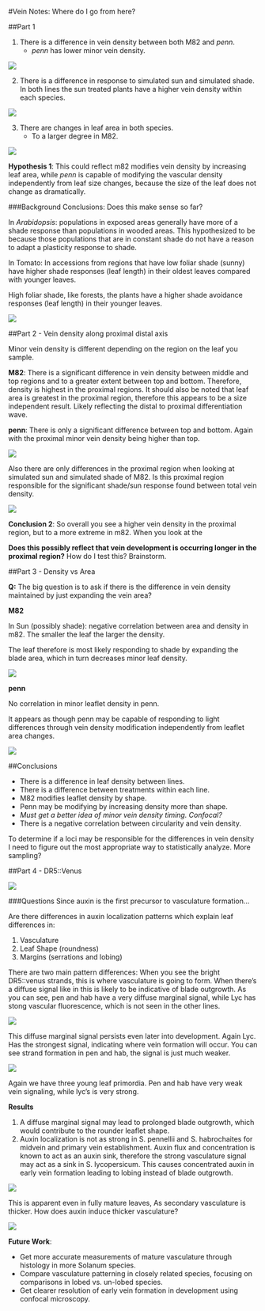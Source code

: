 #Vein Notes: Where do I go from here?

##Part 1

1.  There is a difference in vein density between both M82 and *penn*.  
	-	*penn* has lower minor vein density.
	
![](./vein01.png)
	
	
2. There is a difference in response to simulated sun and simulated shade.  In both lines the sun treated plants have a higher vein density within each species. 

![](./vein02.png)


3. There are changes in leaf area in both species. 
	-	To a larger degree in M82.

![](./vein03.png)

**Hypothesis 1**: This could reflect m82 modifies vein density by increasing leaf area, while *penn* is capable of modifying the vascular density independently from leaf size changes, because the size of the leaf does not change as dramatically.

###Background Conclusions: Does this make sense so far?

In *Arabidopsis*: populations in exposed areas generally have more of a shade response than populations in wooded areas.   This hypothesized to be because those populations that are in constant shade do not have a reason to adapt a plasticity response to shade.

In Tomato: In accessions from regions that have low foliar shade (sunny) have higher shade responses (leaf length) in their oldest leaves compared with younger leaves.  

High foliar shade, like forests, the plants have a higher shade avoidance responses (leaf length) in their younger leaves. 

![](./vein04.png)

##Part 2 - Vein density along proximal distal axis

Minor vein density is different depending on the region on the leaf you sample. 

**M82**: There is a significant difference in vein density  between middle and top regions and to a greater extent between top and bottom.  Therefore, density is highest in the proximal regions. It should also be noted that leaf area is greatest in the proximal region, therefore this appears to be a size independent result.  Likely reflecting the distal to proximal differentiation wave. 

**penn**: There is only a significant difference between top and bottom. Again with the proximal minor vein density being higher than top. 

![](./vein05.png)

Also there are only differences in the proximal region when looking at simulated sun and simulated shade of M82.  Is this proximal region responsible for the significant shade/sun response found between total vein density. 

![](./vein06.png)

**Conclusion 2**: So overall you see a higher vein density in the proximal region, but to a more extreme in m82. When you look at the 

**Does this possibly reflect that vein development is occurring longer in the proximal region?**    How do I test this?  Brainstorm.  

##Part 3 - Density vs Area

**Q:** The big question is to ask if there is the difference in vein density maintained by just expanding the vein area?

**M82**

In Sun (possibly shade):  negative correlation between area and density in m82.  The smaller the leaf the larger the density.  

The leaf therefore is most likely responding to shade by expanding the blade area, which in turn decreases minor leaf density. 

![](./vein07.png)

**penn**

No correlation in minor leaflet density in penn.

It appears as though penn may be capable of responding to light differences through vein density modification independently from leaflet area changes.

![](./vein08.png)

##Conclusions

- There is a difference in leaf density between lines.
- There is a difference between treatments within each line.
- M82 modifies leaflet density by shape.
- Penn may be modifying by increasing density more than shape.
- *Must get a better idea of minor vein density timing. 
Confocal?*
- There is a negative correlation between circularity and vein density. 

To determine if a loci may be responsible for the differences in vein density I need to figure out the most appropriate way to statistically analyze. 
More sampling?


##Part 4 - DR5::Venus 

![](./vein09.png)

###Questions  Since auxin is the first precursor to vasculature formation…

Are there differences in auxin localization patterns which explain leaf differences in:

1. Vasculature   
2. Leaf Shape (roundness)   
3. Margins (serrations and lobing) 

There are two main pattern differences: When you see the bright DR5::venus strands, this is where vasculature is going to form. When there’s a diffuse signal like in this is likely to be indicative of blade outgrowth. As you can see, pen and hab have a very diffuse marginal signal, while Lyc has stong vascular fluorescence, which is not seen in the other lines.  

![](./vein10.png)

This diffuse marginal signal persists even later into development.  Again Lyc. Has the strongest signal, indicating where vein formation will occur. You can see strand formation in pen and hab, the signal is just much weaker. 

![](./vein11.png)

Again we have three young leaf primordia. Pen and hab have very weak vein signaling, while lyc’s is very strong.

**Results**
1. A diffuse marginal signal may lead to prolonged blade outgrowth, which would contribute to the rounder leaflet shape.
2. Auxin localization is not as strong in S. pennellii and S. habrochaites  for midvein and primary vein establishment. Auxin flux and concentration is known to act as an auxin sink, therefore the strong vasculature signal may act as a sink in S. lycopersicum. This causes concentrated auxin in early vein formation leading to lobing instead of blade outgrowth.

![](./vein12.png)

This is apparent even in fully mature leaves, As secondary vasculature is thicker.
How does auxin induce thicker vasculature?

![](./vein13.png)

**Future Work**:
-  Get more accurate measurements of mature vasculature through histology in more Solanum species. 
-  Compare vasculature patterning in closely related species, focusing on comparisons in lobed vs. un-lobed species.
-  Get clearer resolution of early vein formation in development using confocal microscopy. 






 



